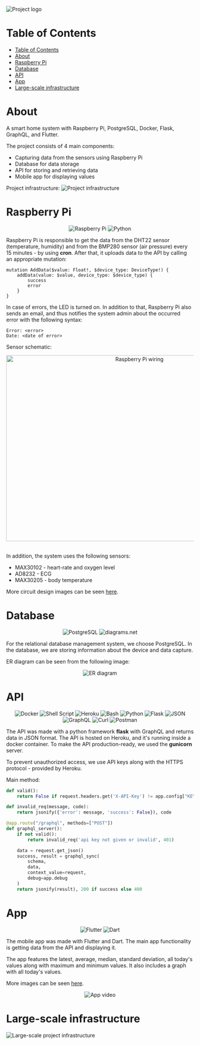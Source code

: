 ![Project logo](/images/logo.png)

# Table of Contents

- [Table of Contents](#table-of-contents)
- [About](#about)
- [Raspberry Pi](#raspberry-pi)
- [Database](#database)
- [API](#api)
- [App](#app)
- [Large-scale infrastructure](#large-scale-infrastructure)

# About

A smart home system with Raspberry Pi, PostgreSQL, Docker, Flask, GraphQL, and Flutter.

The project consists of 4 main components:

- Capturing data from the sensors using Raspberry Pi
- Database for data storage
- API for storing and retrieving data
- Mobile app for displaying values

Project infrastructure:
![Project infrastructure](/images/project-infrastructure.png)

# Raspberry Pi

<div align="center">
  <img alt="Raspberry Pi" src="https://img.shields.io/badge/Raspberry%20Pi-A22846?style=for-the-badge&logo=Raspberry%20Pi&logoColor=white"/>
  <img alt="Python" src="https://img.shields.io/badge/Python-3776AB?style=for-the-badge&logo=python&logoColor=white"/>
</div>

Raspberry Pi is responsible to get the data from the DHT22 sensor (temperature, humidity) and from the BMP280 sensor (air pressure) every 15 minutes - by using **cron**. After that, it uploads data to the API by calling an appropriate mutation:

```
mutation AddData($value: Float!, $device_type: DeviceType!) {
    addData(value: $value, device_type: $device_type) {
        success
        error
    }
}
```

In case of errors, the LED is turned on. In addition to that, Raspberry Pi also sends an email, and thus notifies the system admin about the occurred error with the following syntax:

```
Error: <error>
Date: <date of error>
```

Sensor schematic:
<div align="center">
  <img src="./images/circuit-designs/design-combined.png" alt="Raspberry Pi wiring" height="500" width="700">
</div>

<br>

In addition, the system uses the following sensors:
- MAX30102 - heart-rate and oxygen level
- AD8232 - ECG
- MAX30205 - body temperature

More circuit design images can be seen [here](/images/circuit-designs/).

# Database

<div align="center">
  <img alt="PostgreSQL" src="https://img.shields.io/badge/PostgreSQL-316192?style=for-the-badge&logo=postgresql&logoColor=white"/>
  <img alt="diagrams.net" src="https://img.shields.io/badge/diagrams.net-F08705?style=for-the-badge&logo=diagrams.net&logoColor=white"/>
</div>

For the relational database management system, we choose PostgreSQL. In the database, we are storing information about the device and data capture.

ER diagram can be seen from the following image:

<div align="center">
  <img alt="ER diagram" src="images/er.png"/>
</div>

# API

<div align="center">
  <img alt="Docker" src="https://img.shields.io/badge/docker-%230db7ed.svg?style=for-the-badge&logo=docker&logoColor=white"/>
  <img alt="Shell Script" src="https://img.shields.io/badge/shell_script-%23121011.svg?style=for-the-badge&logo=gnu-bash&logoColor=white"/>
  <img alt="Heroku" src="https://img.shields.io/badge/heroku-%23430098.svg?style=for-the-badge&logo=heroku&logoColor=white"/>
  <img alt="Bash" src="https://img.shields.io/badge/GNU%20Bash-4EAA25?style=for-the-badge&logo=GNU%20Bash&logoColor=white"/>
  <img alt="Python" src="https://img.shields.io/badge/Python-FFD43B?style=for-the-badge&logo=python&logoColor=darkgreen"/>
  <img alt="Flask" src="https://img.shields.io/badge/flask-%23000.svg?style=for-the-badge&logo=flask&logoColor=white"/>
 <img alt="JSON" src="https://img.shields.io/badge/JSON-000000?style=for-the-badge&logo=JSON&logoColor=white"/>
 <img alt="GraphQL" src="https://img.shields.io/badge/GraphQl-E10098?style=for-the-badge&logo=graphql&logoColor=white"/>
 <img alt="Curl" src="https://img.shields.io/badge/curl-073551?style=for-the-badge&logo=curl&logoColor=white"/>
 <img alt="Postman" src="https://img.shields.io/badge/Postman-FF6C37?style=for-the-badge&logo=postman&logoColor=red"/>
</div>

The API was made with a python framework **flask** with GraphQL and returns data in JSON format. The API is hosted on Heroku, and it's running inside a docker container. To make the API production-ready, we used the **gunicorn** server.

To prevent unauthorized access, we use API keys along with the HTTPS protocol - provided by Heroku.

Main method:

```python
def valid():
    return False if request.headers.get('X-API-Key') != app.config["KEY"] else True

def invalid_req(message, code):
    return jsonify({'error': message, 'success': False}), code

@app.route("/graphql", methods=["POST"])
def graphql_server():
    if not valid():
        return invalid_req('api key not given or invalid', 401)

    data = request.get_json()
    success, result = graphql_sync(
        schema,
        data,
        context_value=request,
        debug=app.debug
    )
    return jsonify(result), 200 if success else 400
```

# App

<div align="center">
  <img alt="Flutter" src="https://img.shields.io/badge/Flutter-02569B?style=for-the-badge&logo=flutter&logoColor=white"/>
  <img alt="Dart" src="https://img.shields.io/badge/Dart-0175C2?style=for-the-badge&logo=dart&logoColor=white"/>
</div>

The mobile app was made with Flutter and Dart. The main app functionality is getting data from the API and displaying it.

The app features the latest, average, median, standard deviation, all today's values along with maximum and minimum values. It also includes a graph with all today's values.

More images can be seen [here](/images/app/).

<div align="center">
  <img alt="App video" src="images/video/app.gif"/>
</div>

# Large-scale infrastructure

![Large-scale project infrastructure](/images/improved-infrastructure.png)

